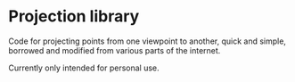 # Projection library

Code for projecting points from one viewpoint to another, quick and simple, borrowed and modified from various parts of the internet.

Currently only intended for personal use.
